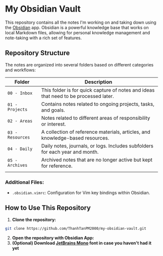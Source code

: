 # My Obsidian Vault

This repository contains all the notes I'm working on and taking down using the [Obsidian](https://obsidian.md/) app. Obsidian is a powerful knowledge base that works on local Markdown files, allowing for personal knowledge management and note-taking with a rich set of features.

## Repository Structure

The notes are organized into several folders based on different categories and workflows:

| Folder           | Description                                                                          |
| ---------------- | ------------------------------------------------------------------------------------ |
| `00 - Inbox`     | This folder is for quick capture of notes and ideas that need to be processed later. |
| `01 - Projects`  | Contains notes related to ongoing projects, tasks, and goals.                        |
| `02 - Areas`     | Notes related to different areas of responsibility or interest.                      |
| `03 - Resources` | A collection of reference materials, articles, and knowledge-based resources.        |
| `04 - Daily`     | Daily notes, journals, or logs. Includes subfolders for each year and month.         |
| `05 - Archives`  | Archived notes that are no longer active but kept for reference.                     |
|                  |                                                                                      |

### Additional Files:
- `.obsidian.vimrc`: Configuration for Vim key bindings within Obsidian.
## How to Use This Repository

1. **Clone the repository:**

```bash
git clone https://github.com/ThanhTanPM2000/my-obsidian-vault.git
```

2. **Open the repository with Obsidian App:**
3. **(Optional) Download [JetBrains Mono](https://www.jetbrains.com/lp/mono/) font in case you haven't had it yet**